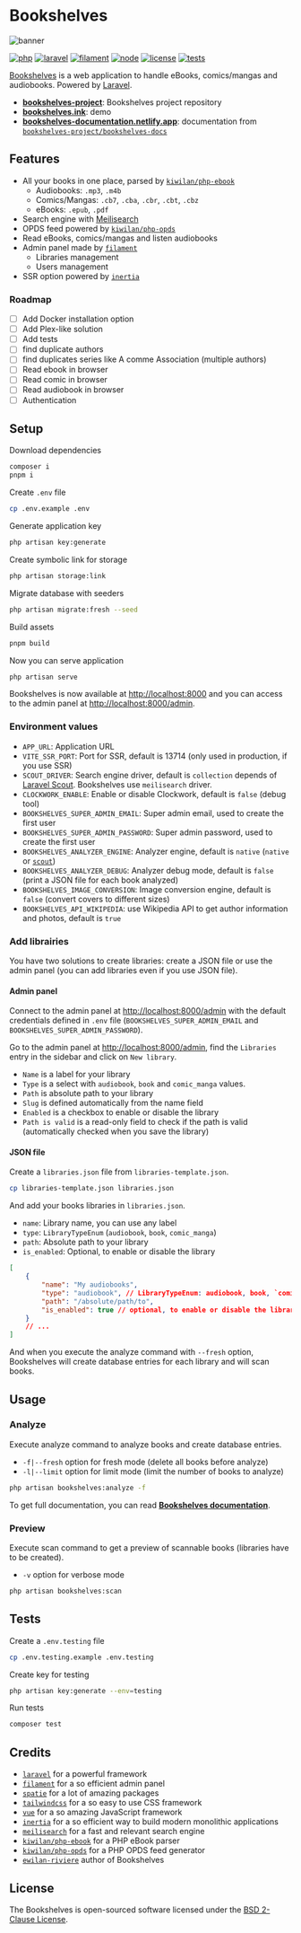 # **Bookshelves**

![banner](https://raw.githubusercontent.com/bookshelves-project/bookshelves/main/public/images/banner-github.jpg)

[![php][php-version-src]][php-version-href]
[![laravel][laravel-version-src]][laravel-version-href]
[![filament][filament-version-src]][filament-version-href]
[![node][node-version-src]][node-version-href]
[![license][license-src]][license-href]
[![tests][tests-src]][tests-href]

[Bookshelves](https://bookshelves.ink/) is a web application to handle eBooks, comics/mangas and audiobooks. Powered by [Laravel](https://laravel.com/).

-   [**bookshelves-project**](https://github.com/bookshelves-project): Bookshelves project repository
-   [**bookshelves.ink**](https://bookshelves.ink): demo
-   [**bookshelves-documentation.netlify.app**](https://bookshelves-documentation.netlify.app): documentation from [`bookshelves-project/bookshelves-docs`](https://github.com/bookshelves-project/bookshelves-docs)

## Features

-   All your books in one place, parsed by [`kiwilan/php-ebook`](https://github.com/kiwilan/php-ebook)
    -   Audiobooks: `.mp3`, `.m4b`
    -   Comics/Mangas: `.cb7`, `.cba`, `.cbr`, `.cbt`, `.cbz`
    -   eBooks: `.epub`, `.pdf`
-   Search engine with [Meilisearch](https://www.meilisearch.com/)
-   OPDS feed powered by [`kiwilan/php-opds`](https://github.com/kiwilan/php-opds)
-   Read eBooks, comics/mangas and listen audiobooks
-   Admin panel made by [`filament`](https://filamentphp.com/)
    -   Libraries management
    -   Users management
-   SSR option powered by [`inertia`](https://inertiajs.com/)

### Roadmap

-   [ ] Add Docker installation option
-   [ ] Add Plex-like solution
-   [ ] Add tests
-   [ ] find duplicate authors
-   [ ] find duplicates series like A comme Association (multiple authors)
-   [ ] Read ebook in browser
-   [ ] Read comic in browser
-   [ ] Read audiobook in browser
-   [ ] Authentication

## Setup

Download dependencies

```bash
composer i
pnpm i
```

Create `.env` file

```bash
cp .env.example .env
```

Generate application key

```bash
php artisan key:generate
```

Create symbolic link for storage

```bash
php artisan storage:link
```

Migrate database with seeders

```bash
php artisan migrate:fresh --seed
```

Build assets

```bash
pnpm build
```

Now you can serve application

```bash
php artisan serve
```

Bookshelves is now available at <http://localhost:8000> and you can access to the admin panel at <http://localhost:8000/admin>.

### Environment values

-   `APP_URL`: Application URL
-   `VITE_SSR_PORT`: Port for SSR, default is 13714 (only used in production, if you use SSR)
-   `SCOUT_DRIVER`: Search engine driver, default is `collection` depends of [Laravel Scout](https://laravel.com/docs/11.x/scout). Bookshelves use `meilisearch` driver.
-   `CLOCKWORK_ENABLE`: Enable or disable Clockwork, default is `false` (debug tool)
-   `BOOKSHELVES_SUPER_ADMIN_EMAIL`: Super admin email, used to create the first user
-   `BOOKSHELVES_SUPER_ADMIN_PASSWORD`: Super admin password, used to create the first user
-   `BOOKSHELVES_ANALYZER_ENGINE`: Analyzer engine, default is `native` (`native` or [`scout`](https://github.com/ewilan-riviere/scout))
-   `BOOKSHELVES_ANALYZER_DEBUG`: Analyzer debug mode, default is `false` (print a JSON file for each book analyzed)
-   `BOOKSHELVES_IMAGE_CONVERSION`: Image conversion engine, default is `false` (convert covers to different sizes)
-   `BOOKSHELVES_API_WIKIPEDIA`: use Wikipedia API to get author information and photos, default is `true`

### Add librairies

You have two solutions to create libraries: create a JSON file or use the admin panel (you can add libraries even if you use JSON file).

#### Admin panel

Connect to the admin panel at <http://localhost:8000/admin> with the default credentials defined in `.env` file (`BOOKSHELVES_SUPER_ADMIN_EMAIL` and `BOOKSHELVES_SUPER_ADMIN_PASSWORD`).

Go to the admin panel at <http://localhost:8000/admin>, find the `Libraries` entry in the sidebar and click on `New library`.

-   `Name` is a label for your library
-   `Type` is a select with `audiobook`, `book` and `comic_manga` values.
-   `Path` is absolute path to your library
-   `Slug` is defined automatically from the name field
-   `Enabled` is a checkbox to enable or disable the library
-   `Path is valid` is a read-only field to check if the path is valid (automatically checked when you save the library)

#### JSON file

Create a `libraries.json` file from `libraries-template.json`.

```bash
cp libraries-template.json libraries.json
```

And add your books libraries in `libraries.json`.

-   `name`: Library name, you can use any label
-   `type`: `LibraryTypeEnum` (`audiobook`, `book`, `comic_manga`)
-   `path`: Absolute path to your library
-   `is_enabled`: Optional, to enable or disable the library

```json
[
    {
        "name": "My audiobooks",
        "type": "audiobook", // LibraryTypeEnum: audiobook, book, `comic_manga`
        "path": "/absolute/path/to",
        "is_enabled": true // optional, to enable or disable the library
    }
    // ...
]
```

And when you execute the analyze command with `--fresh` option, Bookshelves will create database entries for each library and will scan books.

## Usage

### Analyze

Execute analyze command to analyze books and create database entries.

-   `-f|--fresh` option for fresh mode (delete all books before analyze)
-   `-l|--limit` option for limit mode (limit the number of books to analyze)

```bash
php artisan bookshelves:analyze -f
```

To get full documentation, you can read [**Bookshelves documentation**](https://bookshelves-documentation.netlify.app).

### Preview

Execute scan command to get a preview of scannable books (libraries have to be created).

-   `-v` option for verbose mode

```bash
php artisan bookshelves:scan
```

## Tests

Create a `.env.testing` file

```bash
cp .env.testing.example .env.testing
```

Create key for testing

```bash
php artisan key:generate --env=testing
```

Run tests

```bash
composer test
```

## Credits

-   [`laravel`](https://laravel.com/) for a powerful framework
-   [`filament`](https://filamentphp.com/) for a so efficient admin panel
-   [`spatie`](https://github.com/spatie) for a lot of amazing packages
-   [`tailwindcss`](https://tailwindcss.com/) for a so easy to use CSS framework
-   [`vue`](https://vuejs.org/) for a so amazing JavaScript framework
-   [`inertia`](https://inertiajs.com/) for a so efficient way to build modern monolithic applications
-   [`meilisearch`](https://www.meilisearch.com/) for a fast and relevant search engine
-   [`kiwilan/php-ebook`](https://github.com/kiwilan/php-ebook) for a PHP eBook parser
-   [`kiwilan/php-opds`](https://github.com/kiwilan/php-opds) for a PHP OPDS feed generator
-   [`ewilan-riviere`](https://github.com/ewilan-riviere) author of Bookshelves

## License

The Bookshelves is open-sourced software licensed under the [BSD 2-Clause License](https://opensource.org/license/bsd-2-clause).

[laravel-version-src]: https://img.shields.io/badge/dynamic/json?label=Laravel&query=require[%27laravel/framework%27]&url=https://raw.githubusercontent.com/bookshelves-project/bookshelves/main/composer.json&style=flat-square&color=777bb4&logo=laravel&logoColor=ffffff&labelColor=18181b
[laravel-version-href]: https://laravel.com/
[php-version-src]: https://img.shields.io/badge/dynamic/json?label=PHP&query=require[%27php%27]&url=https://raw.githubusercontent.com/bookshelves-project/bookshelves/main/composer.json&style=flat-square&color=777bb4&logo=&logoColor=ffffff&labelColor=18181b
[php-version-href]: https://www.php.net/
[node-version-src]: https://img.shields.io/badge/dynamic/json?label=Node.js&query=engines[%27node%27]&url=https://raw.githubusercontent.com/bookshelves-project/bookshelves/main/package.json&style=flat-square&color=777bb4&labelColor=18181b
[node-version-href]: https://nodejs.org/en
[filament-version-src]: https://img.shields.io/badge/dynamic/json?label=Filament&query=require[%27filament/filament%27]&url=https://raw.githubusercontent.com/bookshelves-project/bookshelves/main/composer.json&style=flat-square&color=777bb4&logoColor=ffffff&labelColor=18181b
[filament-version-href]: https://filamentphp.com/
[tests-src]: https://img.shields.io/github/actions/workflow/status/bookshelves-project/bookshelves/run-tests.yml?branch=main&label=tests&style=flat-square&colorA=18181B
[tests-href]: https://github.com/bookshelves-project/bookshelves/actions/workflows/ci.yml
[license-src]: https://img.shields.io/github/license/bookshelves-project/bookshelves.svg?style=flat-square&colorA=18181B&colorB=777BB4
[license-href]: https://github.com/bookshelves-project/bookshelves/blob/main/README.md

